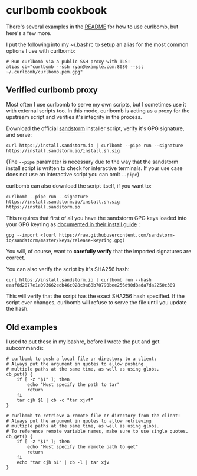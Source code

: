 curlbomb cookbook
=================

There's several examples in the [README](README.md) for how to use
curlbomb, but here's a few more.

I put the following into my ~/.bashrc to setup an alias for the most
common options I use with curlbomb:

    # Run curlbomb via a public SSH proxy with TLS:
    alias cb="curlbomb --ssh ryan@example.com:8080 --ssl ~/.curlbomb/curlbomb.pem.gpg"

Verified curlbomb proxy
-----------------------

Most often I use curlbomb to serve my own scripts, but I sometimes use
it with external scripts too. In this mode, curlbomb is acting as a
proxy for the upstream script and verifies it's integrity in the
process.

Download the official [sandstorm](https://sandstorm.io/) installer
script, verify it's GPG signature, and serve:

    curl https://install.sandstorm.io | curlbomb --pipe run --signature https://install.sandstorm.io/install.sh.sig

(The `--pipe` parameter is necessary due to the way that the sandstorm
install script is written to check for interactive terminals. If your
use case does not use an interactive script you can omit `--pipe`)

curlbomb can also download the script itself, if you want to:

    curlbomb --pipe run --signature https://install.sandstorm.io/install.sh.sig https://install.sandstorm.io
	
This requires that first of all you have the sandstorm GPG keys loaded
into your GPG keyring as [documented in their install guide](https://docs.sandstorm.io/en/latest/install/#option-3-pgp-verified-install) :

    gpg --import <(curl https://raw.githubusercontent.com/sandstorm-io/sandstorm/master/keys/release-keyring.gpg)

You will, of course, want to **carefully verify** that the imported signatures are correct.

You can also verify the script by it's SHA256 hash:

    curl https://install.sandstorm.io | curlbomb run --hash eaaf6d2077e1a093662edb46c028c9a68b70790bee256d90d8ada7da2250c309
	
This will verify that the script has the exact SHA256 hash
specified. If the script ever changes, curlbomb will refuse to serve
the file until you update the hash.

Old examples
------------

I used to put these in my bashrc, before I wrote the put and get subcommands:

    # curlbomb to push a local file or directory to a client:
    # Always put the argument in quotes to allow pushing 
    # multiple paths at the same time, as well as using globs.
    cb_put() {
        if [ -z "$1" ]; then
            echo "Must specify the path to tar"
            return
        fi
        tar cjh $1 | cb -c "tar xjvf"
    }

    # curlbomb to retrieve a remote file or directory from the client:
    # Always put the argument in quotes to allow retrieving
    # multiple paths at the same time, as well as using globs. 
    # To reference remote variable names, make sure to use single quotes.
    cb_get() {
        if [ -z "$1" ]; then
            echo "Must specify the remote path to get"
            return
        fi
        echo "tar cjh $1" | cb -l | tar xjv
    }

